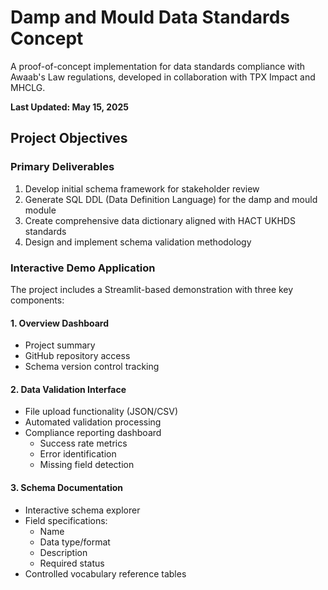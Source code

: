 # Damp and Mould Data Standards Concept

A proof-of-concept implementation for data standards compliance with Awaab's Law regulations, developed in collaboration with TPX Impact and MHCLG.

**Last Updated: May 15, 2025**

## Project Objectives

### Primary Deliverables

1. Develop initial schema framework for stakeholder review
2. Generate SQL DDL (Data Definition Language) for the damp and mould module
3. Create comprehensive data dictionary aligned with HACT UKHDS standards
4. Design and implement schema validation methodology

### Interactive Demo Application

The project includes a Streamlit-based demonstration with three key components:

#### 1. Overview Dashboard
- Project summary
- GitHub repository access
- Schema version control tracking

#### 2. Data Validation Interface
- File upload functionality (JSON/CSV)
- Automated validation processing
- Compliance reporting dashboard
    - Success rate metrics
    - Error identification
    - Missing field detection

#### 3. Schema Documentation
- Interactive schema explorer
- Field specifications:
    - Name
    - Data type/format
    - Description
    - Required status
- Controlled vocabulary reference tables










